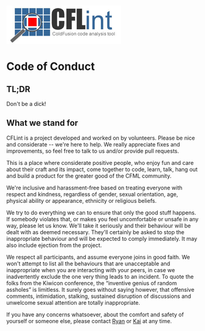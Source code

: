 ![CFLint](/src/main/resources/logos/CFLint-logo.jpg)

# Code of Conduct

## TL;DR

Don't be a dick!

## What we stand for

CFLint is a project developed and worked on by volunteers. Please be nice and considerate -- we're here to help. We really appreciate fixes and improvements, so feel free to talk to us and/or provide pull requests.

This is a place where considerate positive people, who enjoy fun and care about their craft and its impact, come together to code, learn, talk, hang out and build a product for the greater good of the CFML community.

We're inclusive and harassment-free based on treating everyone with respect and kindness, regardless of gender, sexual orientation, age, physical ability or appearance, ethnicity or religious beliefs.

We try to do everything we can to ensure that only the good stuff happens. If somebody violates that, or makes you feel uncomfortable or unsafe in any way, please let us know. We'll take it seriously and their behaviour will be dealt with as deemed necessary. They'll certainly be asked to stop the inappropriate behaviour and will be expected to comply immediately. It may also include ejection from the project.

We respect all participants, and assume everyone joins in good faith. We won't attempt to list all the behaviours that are unacceptable and inappropriate when you are interacting with your peers, in case we inadvertently exclude the one very thing leads to an incident. To quote the folks from the Kiwicon conference, the “inventive genius of random assholes” is limitless. It surely goes without saying however, that offensive comments, intimidation, stalking, sustained disruption of discussions and unwelcome sexual attention are totally inappropriate.

If you have any concerns whatsoever, about the comfort and safety of yourself or someone else, please contact [Ryan](https://github.com/ryaneberly) or [Kai](https://github.com/TheRealAgentK) at any time.
